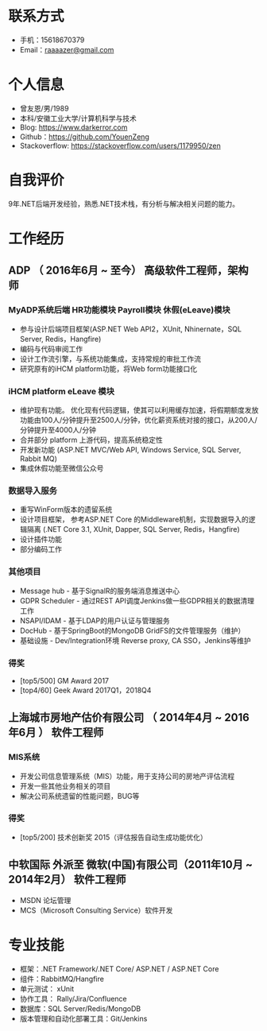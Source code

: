 
# 联系方式

- 手机：15618670379
- Email：raaaazer@gmail.com

# 个人信息

- 曾友恩/男/1989
- 本科/安徽工业大学/计算机科学与技术
- Blog: https://www.darkerror.com
- Github：https://github.com/YouenZeng
- Stackoverflow: https://stackoverflow.com/users/1179950/zen

# 自我评价

9年.NET后端开发经验，熟悉.NET技术栈，有分析与解决相关问题的能力。

# 工作经历

## ADP （ 2016年6月 ~ 至今） 高级软件工程师，架构师

### MyADP系统后端 HR功能模块 Payroll模块 休假(eLeave)模块

- 参与设计后端项目框架(ASP.NET Web API2，XUnit, Nhinernate，SQL Server, Redis，Hangfire)
- 编码与代码审阅工作
- 设计工作流引擎，与系统功能集成，支持常规的审批工作流
- 研究原有的iHCM platform功能，将Web form功能接口化

### iHCM platform eLeave 模块

- 维护现有功能。 优化现有代码逻辑，使其可以利用缓存加速，将假期额度发放功能由100人/分钟提升至2500人/分钟，优化薪资系统对接的接口，从200人/分钟提升至4000人/分钟
- 合并部分 platform 上游代码，提高系统稳定性
- 开发新功能 (ASP.NET MVC/Web API, Windows Service, SQL Server, Rabbit MQ)
- 集成休假功能至微信公众号

### 数据导入服务

- 重写WinForm版本的遗留系统
- 设计项目框架， 参考ASP.NET Core 的Middleware机制，实现数据导入的逻辑隔离 (.NET Core 3.1, XUnit, Dapper, SQL Server, Redis，Hangfire)
- 设计插件功能
- 部分编码工作

### 其他项目

- Message hub - 基于SignalR的服务端消息推送中心
- GDPR Scheduler - 通过REST API调度Jenkins做一些GDPR相关的数据清理工作
- NSAPI/IDAM - 基于LDAP的用户认证与管理服务
- DocHub - 基于SpringBoot的MongoDB GridFS的文件管理服务（维护）
- 基础设施 - Dev/Integration环境 Reverse proxy, CA SSO，Jenkins等维护

### 得奖

- [top5/500] GM Award 2017
- [top4/60]  Geek Award 2017Q1，2018Q4
  
## 上海城市房地产估价有限公司 （ 2014年4月 ~ 2016年6月 ）  软件工程师

### MIS系统

- 开发公司信息管理系统（MIS）功能，用于支持公司的房地产评估流程
- 开发一些其他业务相关的项目
- 解决公司系统遗留的性能问题，BUG等

### 得奖

- [top5/200] 技术创新奖 2015（评估报告自动生成功能优化）

## 中软国际 外派至 微软(中国)有限公司（2011年10月  ~ 2014年2月） 软件工程师

- MSDN 论坛管理
- MCS（Microsoft Consulting Service）软件开发

# 专业技能

- 框架：.NET Framework/.NET Core/ ASP.NET / ASP.NET Core
- 组件：RabbitMQ/Hangfire
- 单元测试： xUnit
- 协作工具： Rally/Jira/Confluence
- 数据库：SQL Server/Redis/MongoDB
- 版本管理和自动化部署工具：Git/Jenkins
